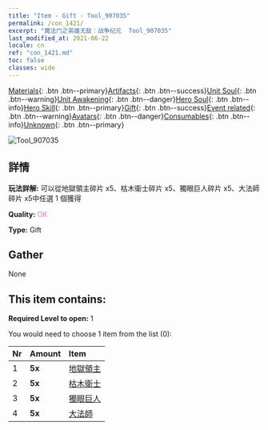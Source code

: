```yaml
---
title: "Item - Gift - Tool_907035"
permalink: /con_1421/
excerpt: "魔法门之英雄无敌：战争纪元  Tool_907035"
last_modified_at: 2021-06-22
locale: cn
ref: "con_1421.md"
toc: false
classes: wide
---
```

 [Materials](/ItemsCN/){: .btn .btn--primary}[Artifacts](/ItemsCN/Artifacts/){: .btn .btn--success}[Unit Soul](/ItemsCN/UnitSoul/){: .btn .btn--warning}[Unit Awakening](/ItemsCN/UnitAwakening/){: .btn .btn--danger}[Hero Soul](/ItemsCN/HeroSoul/){: .btn .btn--info}[Hero Skill](/ItemsCN/HeroSkill/){: .btn .btn--primary}[Gift](/ItemsCN/Gift/){: .btn .btn--success}[Event related](/ItemsCN/Events/){: .btn .btn--warning}[Avatars](/ItemsCN/Avatars/){: .btn .btn--danger}[Consumables](/ItemsCN/Consumables/){: .btn .btn--info}[Unknown](/ItemsCN/Unknown/){: .btn .btn--primary}

 ![Tool_907035](/images/t/i_907035.png)

## 詳情
 **玩法詳解:** 可以從地獄領主碎片 x5、枯木衛士碎片 x5、獨眼巨人碎片 x5、大法師碎片 x5中任選 1 個獲得

 **Quality:** <span style="color: #DA70D6">OK</span>

 **Type:** Gift

## Gather

  None

## This item contains:

 **Required Level to open:** 1

 You would need to choose 1 item from the list (0):

  | Nr | Amount |     Item    |
  |:---|:-------|:------------|
  | 1 |  **5x** | [地獄領主](/cn/Items/unt_230/) |  | 
  | 2 |  **5x** | [枯木衛士](/cn/Items/unt_203/) |  | 
  | 3 |  **5x** | [獨眼巨人](/cn/Items/unt_222/) |  | 
  | 4 |  **5x** | [大法師](/cn/Items/unt_238/) |  | 
